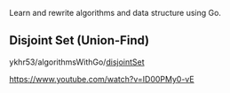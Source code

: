 
Learn and rewrite algorithms and data structure using Go.

## Disjoint Set (Union-Find)
ykhr53/algorithmsWithGo/[disjointSet](/disjointSet)

https://www.youtube.com/watch?v=ID00PMy0-vE